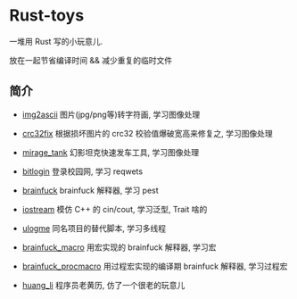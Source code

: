 # Rust-toys

一堆用 Rust 写的小玩意儿.

放在一起节省编译时间 && 减少重复的临时文件



## 简介

+ [img2ascii](./img2ascii) 图片(jpg/png等)转字符画, 学习图像处理

+ [crc32fix](https://github.com/Aloxaf/crc32fix) 根据损坏图片的 crc32 校验值爆破宽高来修复之, 学习图像处理

+ [mirage_tank](./mirage_tank) 幻影坦克快速发车工具, 学习图像处理

+ [bitlogin](./bitlogin) 登录校园网, 学习 reqwets

+ [brainfuck](./brainfuck) brainfuck 解释器, 学习 pest

+ [iostream](./iostream) 模仿 C++ 的 cin/cout, 学习泛型, Trait 啥的 

+ [ulogme](./ulogme) 同名项目的替代脚本, 学习多线程

+ [brainfuck_macro](./brainfuck_macro) 用宏实现的 brainfuck 解释器, 学习宏
 
+ [brainfuck_procmacro](./brainfuck_procmacro) 用过程宏实现的编译期 brainfuck 解释器, 学习过程宏

+ [huang_li](./huang_li) 程序员老黄历, 仿了一个很老的玩意儿